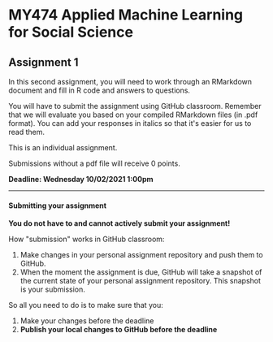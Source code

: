 # MY474 Applied Machine Learning for Social Science

## Assignment 1

In this second assignment, you will need to work through an RMarkdown document and fill in R code and answers to questions.

You will have to submit the assignment using GitHub classroom. Remember that we will evaluate you based on your compiled RMarkdown files (in .pdf format). You can add your responses in italics so that it's easier for us to read them.

This is an individual assignment.

Submissions without a pdf file will receive 0 points.

**Deadline: Wednesday 10/02/2021 1:00pm**

-----

#### Submitting your assignment

__You do not have to and cannot actively submit your assignment!__

How "submission" works in GitHub classroom:

1. Make changes in your personal assignment repository and push them to GitHub.
2. When the moment the assignment is due, GitHub will take a snapshot of the current state of your personal assignment repository. This snapshot is your submission.

So all you need to do is to make sure that you:

1. Make your changes before the deadline
2. __Publish your local changes to GitHub before the deadline__
